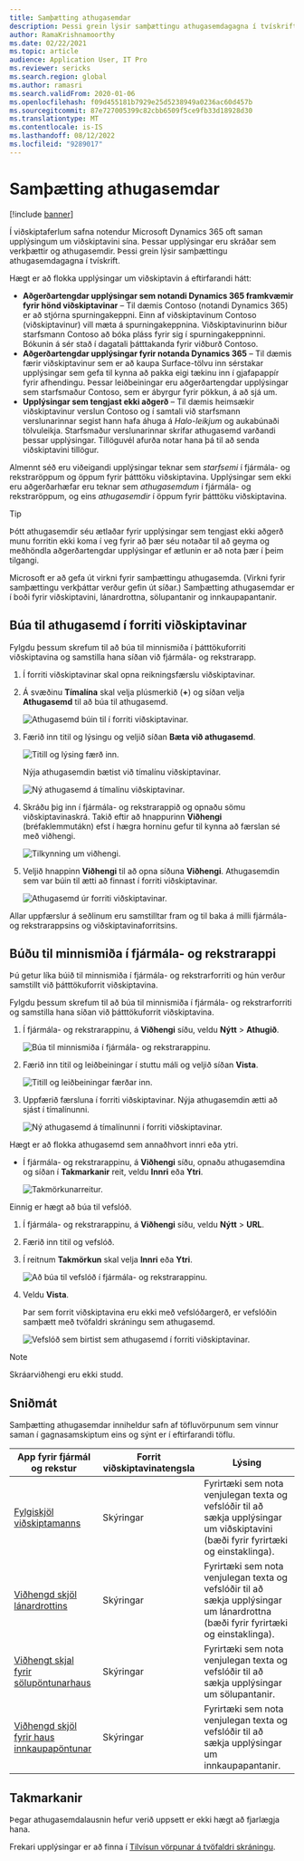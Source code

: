 ```yaml
---
title: Samþætting athugasemdar
description: Þessi grein lýsir samþættingu athugasemdagagna í tvískrift.
author: RamaKrishnamoorthy
ms.date: 02/22/2021
ms.topic: article
audience: Application User, IT Pro
ms.reviewer: sericks
ms.search.region: global
ms.author: ramasri
ms.search.validFrom: 2020-01-06
ms.openlocfilehash: f09d455181b7929e25d5238949a0236ac60d457b
ms.sourcegitcommit: 87e727005399c82cbb6509f5ce9fb33d18928d30
ms.translationtype: MT
ms.contentlocale: is-IS
ms.lasthandoff: 08/12/2022
ms.locfileid: "9289017"
---
```

# <a name="note-integration"></a>Samþætting athugasemdar

[!include [banner](../../includes/banner.md)]



Í viðskiptaferlum safna notendur Microsoft Dynamics 365 oft saman upplýsingum um viðskiptavini sína. Þessar upplýsingar eru skráðar sem verkþættir og athugasemdir. Þessi grein lýsir samþættingu athugasemdagagna í tvískrift.

Hægt er að flokka upplýsingar um viðskiptavin á eftirfarandi hátt:

+ **Aðgerðartengdar upplýsingar sem notandi Dynamics 365 framkvæmir fyrir hönd viðskiptavinar** – Til dæmis Contoso (notandi Dynamics 365) er að stjórna spurningakeppni. Einn af viðskiptavinum Contoso (viðskiptavinur) vill mæta á spurningakeppnina. Viðskiptavinurinn biður starfsmann Contoso að bóka pláss fyrir sig í spurningakeppninni. Bókunin á sér stað í dagatali þátttakanda fyrir viðburð Contoso.
+ **Aðgerðartengdar upplýsingar fyrir notanda Dynamics 365** – Til dæmis færir viðskiptavinur sem er að kaupa Surface-tölvu inn sérstakar upplýsingar sem gefa til kynna að pakka eigi tækinu inn í gjafapappír fyrir afhendingu. Þessar leiðbeiningar eru aðgerðartengdar upplýsingar sem starfsmaður Contoso, sem er ábyrgur fyrir pökkun, á að sjá um.
+ **Upplýsingar sem tengjast ekki aðgerð** – Til dæmis heimsækir viðskiptavinur verslun Contoso og í samtali við starfsmann verslunarinnar segist hann hafa áhuga á *Halo-leikjum* og aukabúnaði tölvuleikja. Starfsmaður verslunarinnar skrifar athugasemd varðandi þessar upplýsingar. Tillöguvél afurða notar hana þá til að senda viðskiptavini tillögur.

Almennt séð eru viðeigandi upplýsingar teknar sem *starfsemi* í fjármála- og rekstraröppum og öppum fyrir þátttöku viðskiptavina. Upplýsingar sem ekki eru aðgerðarhæfar eru teknar sem *athugasemdum* í fjármála- og rekstraröppum, og eins *athugasemdir* í öppum fyrir þátttöku viðskiptavina.

> [!TIP]
> Þótt athugasemdir séu ætlaðar fyrir upplýsingar sem tengjast ekki aðgerð munu forritin ekki koma í veg fyrir að þær séu notaðar til að geyma og meðhöndla aðgerðartengdar upplýsingar ef ætlunin er að nota þær í þeim tilgangi.

Microsoft er að gefa út virkni fyrir samþættingu athugasemda. (Virkni fyrir samþættingu verkþáttar verður gefin út síðar.) Samþætting athugasemdar er í boði fyrir viðskiptavini, lánardrottna, sölupantanir og innkaupapantanir.

## <a name="create-a-note-in-a-customer-engagement-app"></a>Búa til athugasemd í forriti viðskiptavinar

Fylgdu þessum skrefum til að búa til minnismiða í þátttökuforriti viðskiptavina og samstilla hana síðan við fjármála- og rekstrarapp.

1. Í forriti viðskiptavinar skal opna reikningsfærslu viðskiptavinar.
2. Á svæðinu **Tímalína** skal velja plúsmerkið (**+**) og síðan velja **Athugasemd** til að búa til athugasemd.

    ![Athugasemd búin til í forriti viðskiptavinar.](media/notes-ce-1.png)

3. Færið inn titil og lýsingu og veljið síðan **Bæta við athugasemd**.

    ![Titill og lýsing færð inn.](media/notes-ce-2.png)

    Nýja athugasemdin bætist við tímalínu viðskiptavinar.

    ![Ný athugasemd á tímalínu viðskiptavinar.](media/notes-ce-3.png)

4. Skráðu þig inn í fjármála- og rekstrarappið og opnaðu sömu viðskiptavinaskrá. Takið eftir að hnappurinn **Viðhengi** (bréfaklemmutákn) efst í hægra horninu gefur til kynna að færslan sé með viðhengi.

    ![Tilkynning um viðhengi.](media/notes-ce-4.png)

5. Veljið hnappinn **Viðhengi** til að opna síðuna **Viðhengi**. Athugasemdin sem var búin til ætti að finnast í forriti viðskiptavinar.

    ![Athugasemd úr forriti viðskiptavinar.](media/notes-ce-5.png)

Allar uppfærslur á seðlinum eru samstilltar fram og til baka á milli fjármála- og rekstrarappsins og viðskiptavinaforritsins.

## <a name="create-a-note-in-a-finance-and-operations-app"></a>Búðu til minnismiða í fjármála- og rekstrarappi

Þú getur líka búið til minnismiða í fjármála- og rekstrarforriti og hún verður samstillt við þátttökuforrit viðskiptavina.

Fylgdu þessum skrefum til að búa til minnismiða í fjármála- og rekstrarforriti og samstilla hana síðan við þátttökuforrit viðskiptavina.

1. Í fjármála- og rekstrarappinu, á **Viðhengi** síðu, veldu **Nýtt** \> **Athugið**.

    ![Búa til minnismiða í fjármála- og rekstrarappinu.](media/notes-fo-1.png)

2. Færið inn titil og leiðbeiningar í stuttu máli og veljið síðan **Vista**.

    ![Titill og leiðbeiningar færðar inn.](media/notes-fo-2.png)

3. Uppfærið færsluna í forriti viðskiptavinar. Nýja athugasemdin ætti að sjást í tímalínunni.

    ![Ný athugasemd á tímalínunni í forriti viðskiptavinar.](media/notes-fo-3.png)

Hægt er að flokka athugasemd sem annaðhvort innri eða ytri.

- Í fjármála- og rekstrarappinu, á **Viðhengi** síðu, opnaðu athugasemdina og síðan í **Takmarkanir** reit, veldu **Innri** eða **Ytri**.

    ![Takmörkunarreitur.](media/notes-fo-4.png)

Einnig er hægt að búa til vefslóð.

1. Í fjármála- og rekstrarappinu, á **Viðhengi** síðu, veldu **Nýtt** \> **URL**.
2. Færið inn titil og vefslóð.
3. Í reitnum **Takmörkun** skal velja **Innri** eða **Ytri**.

    ![Að búa til vefslóð í fjármála- og rekstrarappinu.](media/notes-fo-5.png)

4. Veldu **Vista**.

    Þar sem forrit viðskiptavina eru ekki með vefslóðargerð, er vefslóðin samþætt með tvöfaldri skráningu sem athugasemd.

    ![Vefslóð sem birtist sem athugasemd í forriti viðskiptavinar.](media/notes-ce-6.png)

> [!NOTE]
> Skráarviðhengi eru ekki studd.

## <a name="templates"></a>Sniðmát

Samþætting athugasemdar inniheldur safn af töfluvörpunum sem vinnur saman í gagnasamskiptum eins og sýnt er í eftirfarandi töflu.

| App fyrir fjármál og rekstur | Forrit viðskiptavinatengsla | Lýsing |
|----------------------------|-------------------------|-------------|
| [Fylgiskjöl viðskiptamanns](mapping-reference.md#230) | Skýringar | Fyrirtæki sem nota venjulegan texta og vefslóðir til að sækja upplýsingar um viðskiptavini (bæði fyrir fyrirtæki og einstaklinga). |
| [Viðhengd skjöl lánardrottins](mapping-reference.md#231) | Skýringar | Fyrirtæki sem nota venjulegan texta og vefslóðir til að sækja upplýsingar um lánardrottna (bæði fyrir fyrirtæki og einstaklinga). |
| [Viðhengt skjal fyrir sölupöntunarhaus](mapping-reference.md#229) | Skýringar | Fyrirtæki sem nota venjulegan texta og vefslóðir til að sækja upplýsingar um sölupantanir. |
| [Viðhengd skjöl fyrir haus innkaupapöntunar](mapping-reference.md#232) | Skýringar | Fyrirtæki sem nota venjulegan texta og vefslóðir til að sækja upplýsingar um innkaupapantanir. |

## <a name="limitations"></a>Takmarkanir

Þegar athugasemdalausnin hefur verið uppsett er ekki hægt að fjarlægja hana. 

Frekari upplýsingar er að finna í [Tilvísun vörpunar á tvöfaldri skráningu](mapping-reference.md).

